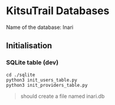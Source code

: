 # KitsuTrail Databases

Name of the database: Inari

## Initialisation

### SQLite table (dev)
```
cd ./sqlite
python3 init_users_table.py
python3 init_providers_table.py
```
> should create a file named inari.db
